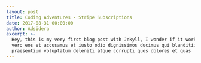 ```yaml
---
layout: post
title: Coding Adventures - Stripe Subscriptions
date: 2017-08-31 00:00:00
author: Adsidera
excerpt: >-
  Hey, this is my very first blog post with Jekyll, I wonder if it works ;) At
  vero eos et accusamus et iusto odio dignissimos ducimus qui blanditiis
  praesentium voluptatum deleniti atque corrupti quos dolores et quas
---
```

